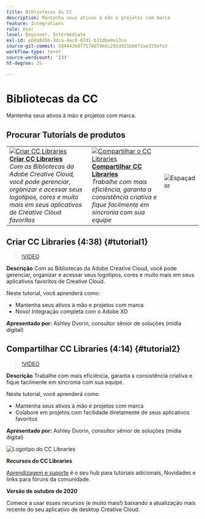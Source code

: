 ```yaml
---
title: Bibliotecas da CC
description: Mantenha seus ativos à mão e projetos com marca
feature: Integrations
role: User
level: Beginner, Intermediate
exl-id: e68a8d5b-3dca-4ac8-87d1-b31dbe0e13ce
source-git-commit: 58444368f757ddf9edc292d921bb6f2ae335efa3
workflow-type: tm+mt
source-wordcount: '233'
ht-degree: 2%

---
```


# Bibliotecas da CC

Mantenha seus ativos à mão e projetos com marca.

## Procurar Tutorials de produtos

<table style="table-layout:fixed">
<tr>
 <td>
   <a href="cclibraries.md#tutorial1">
      <img alt="Criar CC Libraries" src="../assets/libraries_create_dvorin_thumbnail.jpg" />
   </a>
    <div>
   <a href="cclibraries.md#tutorial1"><strong>Criar CC Libraries</strong></a>
    </div>
    <em>Com as Bibliotecas da Adobe Creative Cloud, você pode gerenciar, organizar e acessar seus logotipos, cores e muito mais em seus aplicativos de Creative Cloud favoritos</em>
    <br>
  </td>
   <td>
   <a href="cclibraries.md#tutorial2">
      <img alt="Compartilhar o CC Libraries" src="../assets/libraries_share_dvorin_thumbnail.jpg" />
   </a>
    <div>
   <a href="cclibraries.md#tutorial2"><strong>Compartilhar CC Libraries</strong></a>
    </div>
    <em>Trabalhe com mais eficiência, garanta a consistência criativa e fique facilmente em sincronia com sua equipe</em>
    <br>
  </td>
  <td>
    <img alt="Espaçador" src="../assets/Whitespacer.png" />
    <div>
    <br>
  </td>
</tr>
</table>

## Criar CC Libraries (4:38) {#tutorial1}

>[!VIDEO](https://video.tv.adobe.com/v/326802?hidetitle=true)

**Descrição**
Com as Bibliotecas da Adobe Creative Cloud, você pode gerenciar, organizar e acessar seus logotipos, cores e muito mais em seus aplicativos favoritos de Creative Cloud.

Neste tutorial, você aprenderá como:
* Mantenha seus ativos à mão e projetos com marca
* Novo! Integração completa com o Adobe XD

**Apresentado por:**
Ashley Dvorin, consultor sênior de soluções (mídia digital)

## Compartilhar CC Libraries (4:14) {#tutorial2}

>[!VIDEO](https://video.tv.adobe.com/v/326803?hidetitle=true)

**Descrição**
Trabalhe com mais eficiência, garanta a consistência criativa e fique facilmente em sincronia com sua equipe.

Neste tutorial, você aprenderá como:
* Mantenha seus ativos à mão e projetos com marca
* Colabore em projetos com facilidade diretamente de seus aplicativos favoritos

**Apresentado por:**
Ashley Dvorin, consultor sênior de soluções (mídia digital)

![Logotipo do CC Libraries](../assets/cc_appicon_96.png)

**Recursos do CC Libraries**

[Aprendizagem e suporte](https://helpx.adobe.com/creative-cloud/help/libraries.html) é o seu hub para tutoriais adicionais, Novidades e links para fóruns da comunidade.

**Versão de outubro de 2020**

Comece a usar esses recursos (e muito mais!) baixando a atualização mais recente do seu aplicativo de desktop Creative Cloud.
